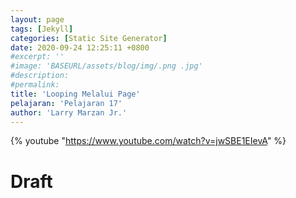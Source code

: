 ```yaml
---
layout: page
tags: [Jekyll]
categories: [Static Site Generator]
date: 2020-09-24 12:25:11 +0800
#excerpt: ''
#image: 'BASEURL/assets/blog/img/.png .jpg'
#description: 
#permalink: 
title: 'Looping Melalui Page'
pelajaran: 'Pelajaran 17'
author: 'Larry Marzan Jr.'
---
```

{% youtube "https://www.youtube.com/watch?v=jwSBE1EIevA" %}

# Draft
<!-- 
https://www.mikedane.com/static-site-generators/jekyll/
Checklist Draft File created:
*1 Jekyll
*2 ArchLinux Installation
*3 Windows Installation
*4 Mac Installation
*5 Creating A Site
*6 Front Matter
*7 Writing Posts
*8 Writing Drafts
*9 Creating Pages
*10 Permalink
*11 Front Matter Defaults
*12 Plugins
*13 Themes
*14 Templates
*15 Variables
*16 Includes
*17 Looping Through Pages
18 Conditionals
19 Data Files
20 Static Files
21 Deploying To Github Pages
 -->
